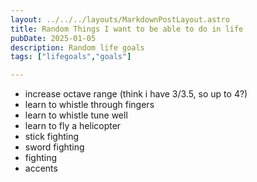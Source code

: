 ```yaml
---
layout: ../../../layouts/MarkdownPostLayout.astro
title: Random Things I want to be able to do in life
pubDate: 2025-01-05
description: Random life goals
tags: ["lifegoals","goals"]

---
```


- increase octave range (think i have 3/3.5, so up to 4?)
- learn to whistle through fingers
- learn to whistle tune well
- learn to fly a helicopter
- stick fighting
- sword fighting
- fighting
- accents


 


